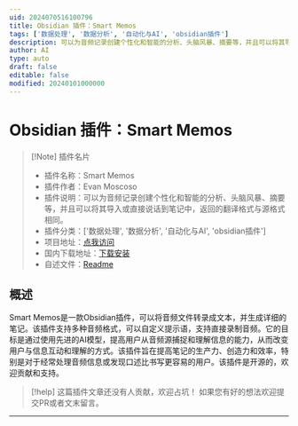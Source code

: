 ```yaml
---
uid: 2024070516100796
title: Obsidian 插件：Smart Memos
tags: ['数据处理', '数据分析', '自动化与AI', 'obsidian插件']
description: 可以为音频记录创建个性化和智能的分析、头脑风暴、摘要等，并且可以将其导入或直接说话到笔记中，返回的翻译格式与源格式相同。
author: AI
type: auto
draft: false
editable: false
modified: 20240101000000
---
```


# Obsidian 插件：Smart Memos

> [!Note] 插件名片
> - 插件名称：Smart Memos
> - 插件作者：Evan Moscoso
> - 插件说明：可以为音频记录创建个性化和智能的分析、头脑风暴、摘要等，并且可以将其导入或直接说话到笔记中，返回的翻译格式与源格式相同。
> - 插件分类：['数据处理', '数据分析', '自动化与AI', 'obsidian插件']
> - 项目地址：[点我访问](https://github.com/Mossy1022/smart-transcriptions)
> - 国内下载地址：[下载安装](https://pkmer.cn/products/plugin/pluginMarket/?smart-memos)
> - 自述文件：[Readme](https://ghproxy.net/https://raw.githubusercontent.com/Mossy1022/Smart-Memos/main/README.md)



## 概述

Smart Memos是一款Obsidian插件，可以将音频文件转录成文本，并生成详细的笔记。该插件支持多种音频格式，可以自定义提示语，支持直接录制音频。它的目标是通过使用先进的AI模型，提高用户从音频源捕捉和理解信息的能力，从而改变用户与信息互动和理解的方式。该插件旨在提高笔记的生产力、创造力和效率，特别是对于经常处理音频信息或发现口述比书写更容易的用户。该插件是开源的，欢迎贡献和支持。


> [!help] 
> 这篇插件文章还没有人贡献，欢迎占坑！
> 如果您有好的想法欢迎提交PR或者文末留言。
> 

---



